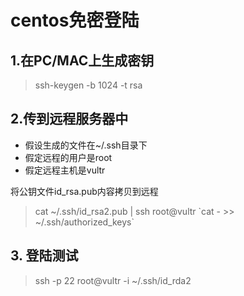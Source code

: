 centos免密登陆
============

## 1.在PC/MAC上生成密钥
> ssh-keygen -b 1024 -t rsa 

## 2.传到远程服务器中
- 假设生成的文件在~/.ssh目录下
- 假定远程的用户是root  
- 假定远程主机是vultr

将公钥文件id_rsa.pub内容拷贝到远程
> cat ~/.ssh/id_rsa2.pub | ssh root@vultr \`cat - >> ~/.ssh/authorized_keys\`

## 3. 登陆测试
> ssh -p 22 root@vultr -i ~/.ssh/id_rda2
